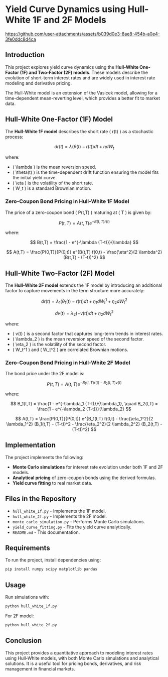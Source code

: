 # Yield Curve Dynamics using Hull-White 1F and 2F Models


https://github.com/user-attachments/assets/b039d0e3-8ae8-454b-a0e4-3fe0ddc8d4ca


## Introduction
This project explores yield curve dynamics using the **Hull-White One-Factor (1F) and Two-Factor (2F) models**. These models describe the evolution of short-term interest rates and are widely used in interest rate modeling and derivative pricing.

The Hull-White model is an extension of the Vasicek model, allowing for a time-dependent mean-reverting level, which provides a better fit to market data.

## Hull-White One-Factor (1F) Model
The **Hull-White 1F model** describes the short rate \( r(t) \) as a stochastic process:

$$
d r(t) = \lambda (\theta(t) - r(t)) dt + \eta dW_t
$$

where:
- \( \lambda \) is the mean reversion speed.
- \( \theta(t) \) is the time-dependent drift function ensuring the model fits the initial yield curve.
- \( \eta \) is the volatility of the short rate.
- \( W_t \) is a standard Brownian motion.

### Zero-Coupon Bond Pricing in Hull-White 1F Model
The price of a zero-coupon bond \( P(t,T) \) maturing at \( T \) is given by:

$$
P(t,T) = A(t,T) e^{-B(t,T) r(t)}
$$

where:

$$
B(t,T) = \frac{1 - e^{-\lambda (T-t)}}{\lambda}
$$

$$
A(t,T) = \frac{P(0,T)}{P(0,t)} e^{B(t,T) f(0,t) - \frac{\eta^2}{2 \lambda^2} (B(t,T) - (T-t))^2}
$$

## Hull-White Two-Factor (2F) Model
The **Hull-White 2F model** extends the 1F model by introducing an additional factor to capture movements in the term structure more accurately:

$$
 d r(t) = \lambda_1 (\theta_1(t) - r(t)) dt + \eta_1 dW_t^1 + \eta_2 dW_t^2
$$

$$
 d v(t) = \lambda_2 (- v(t)) dt + \eta_2 dW_t^2
$$

where:
- \( v(t) \) is a second factor that captures long-term trends in interest rates.
- \( \lambda_2 \) is the mean reversion speed of the second factor.
- \( \eta_2 \) is the volatility of the second factor.
- \( W_t^1 \) and \( W_t^2 \) are correlated Brownian motions.

### Zero-Coupon Bond Pricing in Hull-White 2F Model
The bond price under the 2F model is:

$$
P(t,T) = A(t,T) e^{-B_1(t,T) r(t) - B_2(t,T) v(t)}
$$

where:

$$
B_1(t,T) = \frac{1 - e^{-\lambda_1 (T-t)}}{\lambda_1}, \quad B_2(t,T) = \frac{1 - e^{-\lambda_2 (T-t)}}{\lambda_2}
$$

$$
A(t,T) = \frac{P(0,T)}{P(0,t)} e^{B_1(t,T) f(0,t) - \frac{\eta_1^2}{2 \lambda_1^2} (B_1(t,T) - (T-t))^2 - \frac{\eta_2^2}{2 \lambda_2^2} (B_2(t,T) - (T-t))^2}
$$

## Implementation
The project implements the following:
- **Monte Carlo simulations** for interest rate evolution under both 1F and 2F models.
- **Analytical pricing** of zero-coupon bonds using the derived formulas.
- **Yield curve fitting** to real market data.

## Files in the Repository
- `hull_white_1f.py` - Implements the 1F model.
- `hull_white_2f.py` - Implements the 2F model.
- `monte_carlo_simulation.py` - Performs Monte Carlo simulations.
- `yield_curve_fitting.py` - Fits the yield curve analytically.
- `README.md` - This documentation.

## Requirements
To run the project, install dependencies using:
```bash
pip install numpy scipy matplotlib pandas
```

## Usage
Run simulations with:
```bash
python hull_white_1f.py
```

For 2F model:
```bash
python hull_white_2f.py
```

## Conclusion
This project provides a quantitative approach to modeling interest rates using Hull-White models, with both Monte Carlo simulations and analytical solutions. It is a useful tool for pricing bonds, derivatives, and risk management in financial markets.
